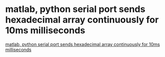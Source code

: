 # matlab, python serial port sends hexadecimal array continuously for 10ms milliseconds
[matlab, python serial port sends hexadecimal array continuously for 10ms milliseconds](https://aiwithcloud.com/2022/09/15/matlab_python_serial_port_sends_hexadecimal_array_continuously_for_10ms_milliseconds/)